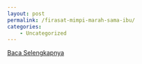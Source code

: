 ```yaml
---
layout: post
permalink: /firasat-mimpi-marah-sama-ibu/
categories:
    - Uncategorized
---
```


[Baca Selengkapnya](/04)